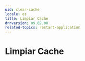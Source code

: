 ```yaml
---
uid: clear-cache
locale: es
title: Limpiar Cache
dnnversion: 09.02.00
related-topics: restart-application
---
```


# Limpiar Cache

